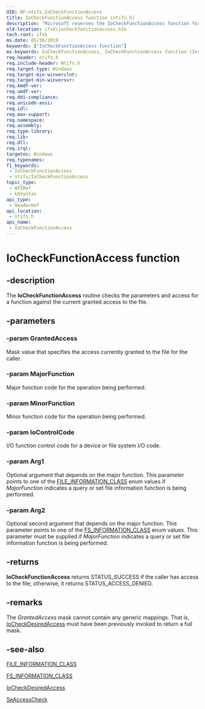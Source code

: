 ```yaml
---
UID: NF:ntifs.IoCheckFunctionAccess
title: IoCheckFunctionAccess function (ntifs.h)
description: "Microsoft reserves the IoCheckFunctionAccess function for internal use only. Don't use this function in your code."
old-location: ifsk\iocheckfunctionaccess.htm
tech.root: ifsk
ms.date: 05/30/2019
keywords: ["IoCheckFunctionAccess function"]
ms.keywords: IoCheckFunctionAccess, IoCheckFunctionAccess function [Installable File System Drivers], ifsk.iocheckfunctionaccess, ioref_e6c92504-238b-4163-8078-35aee716744e.xml, ntifs/IoCheckFunctionAccess
req.header: ntifs.h
req.include-header: Ntifs.h
req.target-type: Windows
req.target-min-winverclnt: 
req.target-min-winversvr: 
req.kmdf-ver: 
req.umdf-ver: 
req.ddi-compliance: 
req.unicode-ansi: 
req.idl: 
req.max-support: 
req.namespace: 
req.assembly: 
req.type-library: 
req.lib: 
req.dll: 
req.irql: 
targetos: Windows
req.typenames: 
f1_keywords:
 - IoCheckFunctionAccess
 - ntifs/IoCheckFunctionAccess
topic_type:
 - APIRef
 - kbSyntax
api_type:
 - HeaderDef
api_location:
 - ntifs.h
api_name:
 - IoCheckFunctionAccess
---
```


# IoCheckFunctionAccess function


## -description

The **IoCheckFunctionAccess** routine checks the parameters and access for a function against the current granted access to the file.

## -parameters

### -param GrantedAccess

Mask value that specifies the access currently granted to the file for the caller.

### -param MajorFunction

Major function code for the operation being performed.

### -param MinorFunction

Minor function code for the operation being performed.

### -param IoControlCode

I/O function control code for a device or file system I/O code.

### -param Arg1

Optional argument that depends on the major function. This parameter points to one of the [FILE_INFORMATION_CLASS](../wdm/ne-wdm-_file_information_class.md) enum values if *MajorFunction* indicates a query or set file information function is being performed.

### -param Arg2

Optional second argument that depends on the major function. This parameter points to one of the [FS_INFORMATION_CLASS](../wdm/ne-wdm-_fsinfoclass.md) enum values. This parameter must be supplied if *MajorFunction* indicates a query or set file information function is being performed.

## -returns

**IoCheckFunctionAccess** returns STATUS_SUCCESS if the caller has access to the file; otherwise, it returns STATUS_ACCESS_DENIED.

## -remarks

The *GrantedAccess* mask cannot contain any generic mappings. That is, [IoCheckDesiredAccess](nf-ntifs-iocheckdesiredaccess.md) must have been previously invoked to return a full mask.

## -see-also

[FILE_INFORMATION_CLASS](../wdm/ne-wdm-_file_information_class.md)

[FS_INFORMATION_CLASS](../wdm/ne-wdm-_fsinfoclass.md)

[IoCheckDesiredAccess](nf-ntifs-iocheckdesiredaccess.md)

[SeAccessCheck](../wdm/nf-wdm-seaccesscheck.md)
